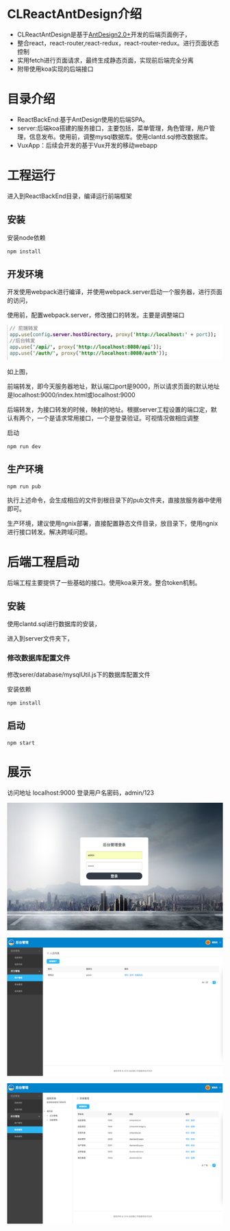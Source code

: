 # CLReactAntDesign介绍
* CLReactAntDesign是基于[AntDesign2.0+](https://ant.design/)开发的后端页面例子，
* 整合react，react-router,react-redux，react-router-redux。进行页面状态控制
* 实用fetch进行页面请求，最终生成静态页面，实现前后端完全分离
* 附带使用koa实现的后端接口

# 目录介绍
* ReactBackEnd:基于AntDesign使用的后端SPA。
* server:后端koa搭建的服务接口，主要包括，菜单管理，角色管理，用户管理，信息发布。使用前，调整mysql数据库。使用clantd.sql修改数据库。
* VuxApp：后续会开发的基于Vux开发的移动webapp

# 工程运行
进入到ReactBackEnd目录，编译运行前端框架

## 安装

安装node依赖

```
npm install

```

## 开发环境

开发使用webpack进行编译，并使用webpack.server启动一个服务器，进行页面的访问，

使用前，配置webpack.server，修改接口的转发。主要是调整端口

![](img/webpackserverconfig.png)

如上图，

前端转发，即今天服务器地址，默认端口port是9000，所以请求页面的默认地址是localhost:9000/index.html或localhost:9000

后端转发，为接口转发的时候，映射的地址。根据server工程设置的端口定，默认有两个，一个是请求常用接口，一个是登录验证。可视情况做相应调整

启动

```
npm run dev

```

## 生产环境

```
npm run pub

```

执行上述命令，会生成相应的文件到根目录下的pub文件夹，直接放服务器中使用即可。

生产环境，建议使用ngnix部署，直接配置静态文件目录，放目录下，使用ngnix进行接口转发。解决跨域问题。

# 后端工程启动

后端工程主要提供了一些基础的接口。使用koa来开发。整合token机制。


## 安装

使用clantd.sql进行数据库的安装，

进入到server文件夹下，

### 修改数据库配置文件

修改serer/database/mysqlUtil.js下的数据库配置文件

安装依赖
```
npm install

```

## 启动

```
npm start
```


# 展示
访问地址 localhost:9000 登录用户名密码，admin/123

![](img/login.png)

![](img/b1.png)

![](img/b2.png)
